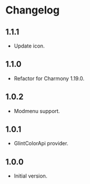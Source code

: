 # Changelog

## 1.1.1

- Update icon.

## 1.1.0

- Refactor for Charmony 1.19.0.

## 1.0.2

- Modmenu support.

## 1.0.1

- GlintColorApi provider.

## 1.0.0

- Initial version.